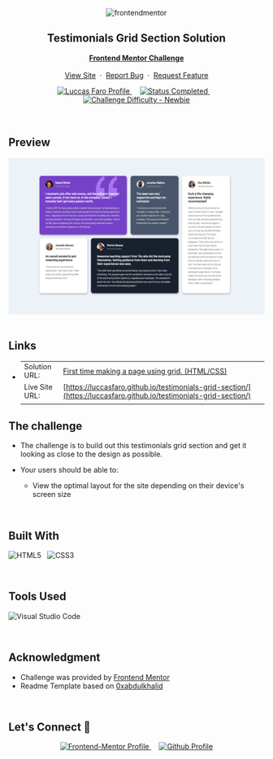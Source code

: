 <div align="center">

  <img src="https://www.frontendmentor.io/static/images/logo-mobile.svg" alt="frontendmentor" width="80">

  <h2 align="center">Testimonials Grid Section Solution</h2>
  <p align="center">
    <a href="https://www.frontendmentor.io/challenges/testimonials-grid-section-Nnw6J7Un7" target="_blank"><strong>Frontend Mentor Challenge</strong></a>
    <br />
    <br />
    <a href="https://luccasfaro.github.io/testimonials-grid-section/" target="_blank">View Site</a>
    &nbsp;·&nbsp;
    <a href="https://github.com/luccasfaro/testimonials-grid-section/issues" target="_blank">Report Bug</a>
    &nbsp;·&nbsp;
    <a href="https://github.com/luccasfaro/testimonials-grid-section/issues" target="_blank">Request Feature</a>
  </p>
</div>

<!-- Badges -->
<div align="center">
  <!-- Profiles -->
  <a href="https://www.frontendmentor.io/profile/luccasfaro" target="_blank">
    <img src="https://img.shields.io/badge/Profile-luccasfaro-fefefe?style=for-the-badge&logo=frontendmentor" alt="Luccas Faro Profile">
  </a> &nbsp;&nbsp;&nbsp;

  <!-- Status -->
  <a href="#">
    <img src="https://img.shields.io/badge/Status-Completed-00CE80?style=for-the-badge" alt="Status Completed">
  </a> &nbsp;&nbsp;&nbsp;

  <!-- Difficulty -->
  <a href="https://www.frontendmentor.io/challenges?difficulties=1"  target="_blank">
    <img src="https://img.shields.io/badge/Difficulty-Newbie-61BECD?style=for-the-badge&logo=frontendmentor" alt="Challenge Difficulty - Newbie">
  </a>

</div>
<br />
<br />



## **Preview**

<div align='center'>
<img src='./images/previewsite-testimonials-grid.PNG' alt='Testimonials Grid Section solution preview image'>
</div>


<br>

## **Links**

- |||
  | :----- | :----- |
  | Solution URL: | [First time making a page using grid. (HTML/CSS)](https://www.frontendmentor.io/solutions/first-time-making-a-page-using-grid-yQUbZ_W8hc) |
  | Live Site URL: | [https://luccasfaro.github.io/testimonials-grid-section/](https://luccasfaro.github.io/testimonials-grid-section/) |
  |||


## The challenge

- The challenge is to build out this testimonials grid section and get it looking as close to the design as possible.

- Your users should be able to: 
  - View the optimal layout for the site depending on their device's screen size

<br>


## **Built With**

 ![HTML5](https://img.shields.io/badge/html5-%23E34F26.svg?style=for-the-badge&logo=html5&logoColor=white) &nbsp; ![CSS3](https://img.shields.io/badge/css3-%231572B6.svg?style=for-the-badge&logo=css3&logoColor=white) 


<br>

## **Tools Used**

![Visual Studio Code](https://img.shields.io/badge/VS%20Code-0078d7.svg?style=for-the-badge&logo=visual-studio-code&logoColor=white) &nbsp;


<br>

## **Acknowledgment**

* Challenge was provided by [Frontend Mentor](https://www.frontendmentor.io)
* Readme Template based on [0xabdulkhalid](https://github.com/0xabdulkhalid/3-column-preview-card-component/blob/main/README.md)

<br>

## **Let's Connect 👋**

<div align=center>

<!--   <a href="https://linkedin.com/in/0xabdulkhalid" target="_blank">
    <img src="https://img.shields.io/badge/linkedin%20Profile-%2300acee.svg?color=405DE6&style=for-the-badge&logo=linkedin&logoColor=white" alt="Linkedin Profile">
  </a>&nbsp;&nbsp;&nbsp; -->

  <a href="https://www.frontendmentor.io/profile/luccasfaro" target="_blank">
    <img src="https://img.shields.io/badge/FEM%20Profile-f8f9f8?style=for-the-badge&logo=Frontend-Mentor&logoColor=black" alt="Frontend-Mentor Profile">
  </a> &nbsp;&nbsp;&nbsp;

  <a href="https://www.github.com/luccasfaro/" target="_blank">
    <img src="https://img.shields.io/badge/Github%20Profile-131313?style=for-the-badge&logo=github&logoColor=white" alt="Github Profile">
  </a>

</div>

<br>


<!--  Readme Template: https://github.com/0xabdulkhalid/3-column-preview-card-component/blob/main/README.md -->
